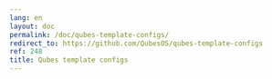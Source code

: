```yaml
---
lang: en
layout: doc
permalink: /doc/qubes-template-configs/
redirect_to: https://github.com/QubesOS/qubes-template-configs
ref: 248
title: Qubes template configs
---
```

